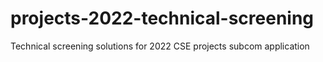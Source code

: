 # projects-2022-technical-screening
Technical screening solutions for 2022 CSE projects subcom application
